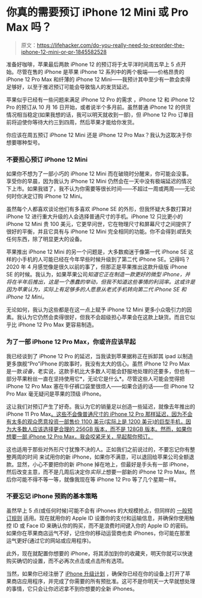 # 你真的需要预订 iPhone 12 Mini 或 Pro Max 吗？

> 原文：<https://lifehacker.com/do-you-really-need-to-preorder-the-iphone-12-mini-or-pr-1845582528>

准备好咖啡，苹果最后两款 iPhone 12 的预订将于太平洋时间周五早上 5 点开始。尽管在售的 iPhone 是苹果 iPhone 12 系列中的两个极端——价格昂贵的 iPhone 12 Pro Max 和纤薄的 iPhone 12 Mini——我预计其中至少有一款会卖得足够好，以至于推迟预订可能会导致恼人的发货延迟。



苹果似乎已经有一些问题来满足 iPhone 12 Pro 的需求 ，iPhone 12 和 iPhone 12 Pro 的预订从 10 月 16 日开始，或者说半个多月前。虽然普通 iPhone 12 的供货情况相当稳定(如果我想的话，我可以明天就收到一部)，但 iPhone 12 Pro 订单目前将迫使你等待大约三到四周，然后苹果才能给你发货。

你应该在周五预订 iPhone 12 Mini 还是 iPhone 12 Pro Max？我认为这取决于你想要哪种型号。

### 不要担心预订 iPhone 12 Mini

如果你不想为了一部小巧的 iPhone 12 Mini 而在破晓时分醒来，你可能会没事。享受你的早晨，因为我认为 iPhone 12 Mini 仍然会在一天中没有极端延迟的情况下上市。如果我错了，我不认为你需要等很长时间——不超过一周或两周——无论何时你决定订购 iPhone 12 Mini。

虽然每个人都喜欢谈论他们有多喜欢 iPhone SE 的外形，但我怀疑大多数打算对 iPhone 12 进行重大升级的人会选择普通尺寸的手机。iPhone 12 只比更小的 iPhone 12 Mini 贵 100 美元，它更早问世，它在物理尺寸和屏幕尺寸之间提供了很好的平衡，并且它具有与 iPhone 12 Mini 完全相同的功能。你不会得到*或*丢失任何东西，除了明显更大的设备。

苹果推出 iPhone 12 Mini 的另一个问题是，大多数痴迷于像第一代 iPhone SE 这样的小手机的人可能已经在今年早些时候升级到了第二代 iPhone SE。记得吗？2020 年 4 月感觉像是很久以前的事了，但那正是苹果推出这款升级版 iPhone SE 的时候。我认为，如果苹果公司*知道它正在制造一款更好的微型 iPhone，并将在半年后推出，这是一个愚蠢的举动，但我不知道这些事情的利润率。这或许是因为苹果认为，实际上有足够多的人愿意从老式手机转向第二代 iPhone SE 和 iPhone 12 Mini。*

无论如何，我认为这些都是在这一点上赋予 iPhone 12 Mini 更多小众吸引力的因素。我认为它仍然会卖得很好，但我不会超级担心苹果会在这款上缺货。而且它似乎比 iPhone 12 Pro Max 更容易制造。

### 为了一部 iPhone 12 Pro Max，你或许应该早起

我已经谈到了 iPhone 12 Pro 的延迟，当我读到苹果据称正在拆卸其 ipad 以制造更多旗舰“Pro”iPhone 的故事时，我没有太大的信心。虽然 iPhone 12 Pro Max 是一款*设备*，老实说，这款手机比大多数人可能会舒服地处理的还要多，但也有一部分苹果粉丝一直在坚持使用它*，无论它是什么*。尽管这些人可能会觉得把 iPhone 12 Pro Max 塞在牛仔裤口袋里很烦人——如果合适的话——但 iPhone 12 Pro Max 毫无疑问是苹果的顶级 iPhone。

这让我们对预订产生了好奇。我认为它的销量足以创造一些延迟，就像去年推出的 iPhone 11 Pro Max[。这些不会像普通尺寸的 iPhone 12 Pro 那样延迟，因为不会有太多的观众愿意投资一部售价 1100 美元(实际上是 1200 美元)的巨型手机，因为大多数人应该选择更合理的 256GB 版本，而不是 128GB 版本。然而，如果你想要一部 iPhone 12 Pro Max，我会咬紧牙关，早起帮你预订。](https://mashable.com/article/iphone-11-color-preorder-delay/)

这也适用于那些对外形尺寸犹豫不决的人。正如我们之前说过的，不要忘记你有整整两周的时间 来试用你的新 iPhone，如果你不满意，可以退回给苹果公司全额退款。显然，小心不要把你的新 iPhone 掉在地上，但最好是手头有一部 iPhone，然后改变主意，而不是几周后决定你*实际上*想要一部新的 iPhone 12 Pro Max。然后你可能不得不等一等，就像我现在等 iPhone 12 Pro 等了几个星期一样。

### 不要忘记 iPhone 预购的基本策略

虽然早上 5 点(或任何时候)可能不会有 iPhones 的大规模抢占，但同样的 [一般预订规则](https://lifehacker.com/preorder-your-new-iphone-or-apple-watch-tonight-with-th-1829031758) 适用。现在就用你的 Apple ID 设置你的支付和运输信息，并确保你使用触控 ID 或 Face ID 来确认你的购买，而不是浪费时间键入你的 Apple ID 的密码。如果你在苹果商店运气不好，记住你的移动运营商也卖 iPhones，你可能在那里运气更好(通过它的网站或应用程序)。

此外，现在就配置你想要的 iPhone，将其添加到你的收藏夹，明天你就可以快速购买确切的设置，而不必再次点击或点击所有选项。

当然，如果你已经注册了 [iPhone 升级计划](https://lifehacker.com/is-the-iphone-upgrade-program-a-good-deal-1829064881) ，确保你已经在你的设备上打开了苹果商店应用程序，并完成了你需要的所有预批准。这可不是你明天一大早就想处理的事情，它只会让你迟迟拿不到你想要的全新 iPhones。